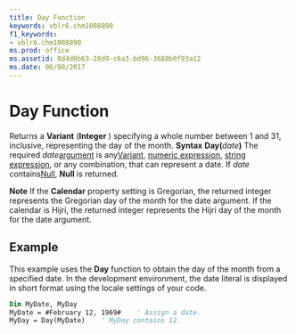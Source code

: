 ```yaml
---
title: Day Function
keywords: vblr6.chm1008890
f1_keywords:
- vblr6.chm1008890
ms.prod: office
ms.assetid: 8d4d0b63-28d9-c6a3-bd96-3688b0f93a12
ms.date: 06/08/2017
---
```



# Day Function



Returns a  **Variant** (**Integer** ) specifying a whole number between 1 and 31, inclusive, representing the day of the month.
 **Syntax**
 **Day(**_date_**)**
The required  _date_[argument](vbe-glossary.md) is any[Variant](vbe-glossary.md), [numeric expression](vbe-glossary.md), [string expression](vbe-glossary.md), or any combination, that can represent a date. If  _date_ contains[Null](vbe-glossary.md),  **Null** is returned.

 **Note**  If the  **Calendar** property setting is Gregorian, the returned integer represents the Gregorian day of the month for the date argument. If the calendar is Hijri, the returned integer represents the Hijri day of the month for the date argument.


## Example

This example uses the  **Day** function to obtain the day of the month from a specified date. In the development environment, the date literal is displayed in short format using the locale settings of your code.


```vb
Dim MyDate, MyDay
MyDate = #February 12, 1969#    ' Assign a date.
MyDay = Day(MyDate)    ' MyDay contains 12.


```



